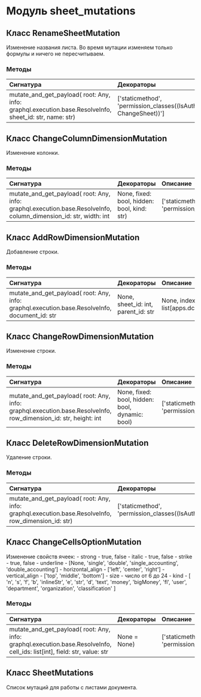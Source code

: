 # Модуль sheet_mutations



## Класс RenameSheetMutation

Изменение названия листа. Во время мутации изменяем только формулы и ничего не пересчитываем.

### Методы

| Сигнатура                                                                                              | Декораторы                                                             | Описание |
| :----------------------------------------------------------------------------------------------------- | :--------------------------------------------------------------------- | :------- |
| mutate_and_get_payload( root: Any, info: graphql.execution.base.ResolveInfo, sheet_id: str, name: str) | ['staticmethod', 'permission_classes((IsAuthenticated, ChangeSheet))'] | -        |

## Класс ChangeColumnDimensionMutation

Изменение колонки.

### Методы

| Сигнатура                                                                                                                                                       | Декораторы                                                 | Описание |
| :-------------------------------------------------------------------------------------------------------------------------------------------------------------- | :--------------------------------------------------------- | :------- |
| mutate_and_get_payload( root: Any, info: graphql.execution.base.ResolveInfo, column_dimension_id: str, width: int | None, fixed: bool, hidden: bool, kind: str) | ['staticmethod', 'permission_classes((IsAuthenticated,))'] | -        |

## Класс AddRowDimensionMutation

Добавление строки.

### Методы

| Сигнатура                                                                                                                                                                                                                                       | Декораторы                                                 | Описание |
| :---------------------------------------------------------------------------------------------------------------------------------------------------------------------------------------------------------------------------------------------- | :--------------------------------------------------------- | :------- |
| mutate_and_get_payload( root: Any, info: graphql.execution.base.ResolveInfo, document_id: str | None, sheet_id: int, parent_id: str | None, index: int, global_index: int, global_indices: list[apps.dcis.schema.types.GlobalIndicesInputType]) | ['staticmethod', 'permission_classes((IsAuthenticated,))'] | -        |

## Класс ChangeRowDimensionMutation

Изменение строки.

### Методы

| Сигнатура                                                                                                                                                         | Декораторы                                                 | Описание |
| :---------------------------------------------------------------------------------------------------------------------------------------------------------------- | :--------------------------------------------------------- | :------- |
| mutate_and_get_payload( root: Any, info: graphql.execution.base.ResolveInfo, row_dimension_id: str, height: int | None, fixed: bool, hidden: bool, dynamic: bool) | ['staticmethod', 'permission_classes((IsAuthenticated,))'] | -        |

## Класс DeleteRowDimensionMutation

Удаление строки.

### Методы

| Сигнатура                                                                                           | Декораторы                                                 | Описание |
| :-------------------------------------------------------------------------------------------------- | :--------------------------------------------------------- | :------- |
| mutate_and_get_payload( root: Any, info: graphql.execution.base.ResolveInfo, row_dimension_id: str) | ['staticmethod', 'permission_classes((IsAuthenticated,))'] | -        |

## Класс ChangeCellsOptionMutation

Изменение свойств ячеек: - strong - true, false - italic - true, false - strike - true, false - underline - [None, 'single', 'double', 'single_accounting', 'double_accounting'] - horizontal_align - ['left', 'center', 'right'] - vertical_align - ['top', 'middle', 'bottom'] - size - число от 6 до 24 - kind - [ 'n', 's', 'f', 'b', 'inlineStr', 'e', 'str', 'd', 'text', 'money', 'bigMoney', 'fl', 'user', 'department', 'organization', 'classification' ]

### Методы

| Сигнатура                                                                                                                               | Декораторы                                                 | Описание |
| :-------------------------------------------------------------------------------------------------------------------------------------- | :--------------------------------------------------------- | :------- |
| mutate_and_get_payload( root: Any, info: graphql.execution.base.ResolveInfo, cell_ids: list[int], field: str, value: str | None = None) | ['staticmethod', 'permission_classes((IsAuthenticated,))'] | -        |

## Класс SheetMutations

Список мутаций для работы с листами документа.